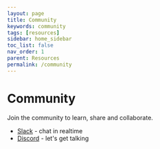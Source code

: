 ```yaml
---
layout: page
title: Community
keywords: community
tags: [resources]
sidebar: home_sidebar
toc_list: false
nav_order: 1
parent: Resources
permalink: /community
---
```


# Community

Join the community to learn, share and collaborate.

- [Slack](https://slack.micro.mu) - chat in realtime
- [Discord](https://discord.gg/hbmJEct) - let's get talking
